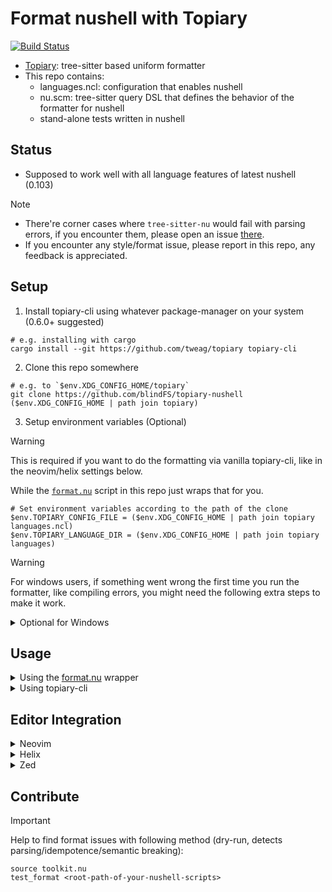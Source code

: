 # Format nushell with Topiary

[![Build Status](https://img.shields.io/github/actions/workflow/status/blindfs/topiary-nushell/ci.yml?branch=main)](https://github.com/blindfs/topiary-nushell/actions)

* [Topiary](https://github.com/tweag/topiary): tree-sitter based uniform formatter
* This repo contains:
  * languages.ncl: configuration that enables nushell
  * nu.scm: tree-sitter query DSL that defines the behavior of the formatter for nushell
  * stand-alone tests written in nushell

## Status

* Supposed to work well with all language features of latest nushell (0.103)

> [!NOTE]
>
> * There're corner cases where `tree-sitter-nu` would fail with parsing errors, if you encounter them, please open an issue [there](https://github.com/nushell/tree-sitter-nu).
> * If you encounter any style/format issue, please report in this repo, any feedback is appreciated.

## Setup

1. Install topiary-cli using whatever package-manager on your system (0.6.0+ suggested)

```nushell
# e.g. installing with cargo
cargo install --git https://github.com/tweag/topiary topiary-cli
```

2. Clone this repo somewhere

```nushell
# e.g. to `$env.XDG_CONFIG_HOME/topiary`
git clone https://github.com/blindFS/topiary-nushell ($env.XDG_CONFIG_HOME | path join topiary)
```

3. Setup environment variables (Optional)

> [!WARNING]
> This is required if you want to do the formatting via vanilla topiary-cli, like in the neovim/helix settings below.
>
> While the [`format.nu`](https://github.com/blindFS/topiary-nushell/blob/main/format.nu) script in this repo just wraps that for you.

```nushell
# Set environment variables according to the path of the clone
$env.TOPIARY_CONFIG_FILE = ($env.XDG_CONFIG_HOME | path join topiary languages.ncl)
$env.TOPIARY_LANGUAGE_DIR = ($env.XDG_CONFIG_HOME | path join topiary languages)
```

> [!WARNING]
> For windows users, if something went wrong the first time you run the formatter,
> like compiling errors, you might need the following extra steps to make it work.

<details>
  <summary>Optional for Windows </summary>

1. Install the [tree-sitter-cli](https://github.com/tree-sitter/tree-sitter/blob/master/cli/README.md).
2. Clone [tree-sitter-nu](https://github.com/nushell/tree-sitter-nu) somewhere and cd into it.
3. Build the parser manually with `tree-sitter build`.
4. Replace the `languages.ncl` file in this repo with something like:

```ncl
{
  languages = {
    nu = {
      extensions = ["nu"],
      grammar.source.path = "C:/path/to/tree-sitter-nu/nu.dll",
      symbol = "tree_sitter_nu",
    },
  },
}
```

</details>

## Usage

<details>
  <summary>Using the <a href="https://github.com/blindFS/topiary-nushell/blob/main/format.nu">format.nu</a> wrapper </summary>
  
```markdown
Helper to run topiary with the correct environment variables for topiary-nushell

Usage:
  > format.nu {flags} ...(files)

Flags:
  -c, --config_dir <path>: Root of the topiary-nushell repo, defaults to the parent directory of this script
  -h, --help: Display the help message for this command

Parameters:
  ...files <path>: Files to format

Input/output types:
  ╭───┬─────────┬─────────╮
  │ # │  input  │ output  │
  ├───┼─────────┼─────────┤
  │ 0 │ nothing │ nothing │
  │ 1 │ string  │ string  │
  ╰───┴─────────┴─────────╯

Examples:
  Read from stdin
  > bat foo.nu | format.nu

  Format files (in-place replacement)
  > format.nu foo.nu bar.nu

  Path overriding
  > format.nu -c /path/to/topiary-nushell foo.nu bar.nu
```

</details>

<details>
  <summary>Using topiary-cli </summary>
  
```nushell
# in-place formatting
topiary format script.nu
# stdin -> stdout
cat foo.nu | topiary format --language nu
```

</details>

## Editor Integration

<details>
  <summary>Neovim </summary>
  Format on save with <a href="https://github.com/stevearc/conform.nvim">conform.nvim</a>:
  
```lua
-- lazy.nvim setup
{
  "stevearc/conform.nvim",
  dependencies = { "mason.nvim" },
  event = "VeryLazy",
  opts = {
    formatters_by_ft = {
      nu = { "topiary_nu" },
    },
    formatters = {
      topiary_nu = {
        command = "topiary",
        args = { "format", "--language", "nu" },
      },
    },
  },
},
```

</details>

<details>
  <summary>Helix </summary>

To format on save in Helix, add this configuration to your `helix/languages.toml`.

```toml
[[language]]
name = "nu"
auto-format = true
formatter = { command = "topiary", args = ["format", "--language", "nu"] }
```

</details>

<details>
  <summary>Zed </summary>

```json
"languages": {
  "Nu": {
    "formatter": {
      "external": {
        "command": "/path-to-the-clone/format.nu"
      }
    },
    "format_on_save": "on"
  }
}
```

</details>

## Contribute

> [!IMPORTANT]
> Help to find format issues with following method
> (dry-run, detects parsing/idempotence/semantic breaking):

```nushell
source toolkit.nu
test_format <root-path-of-your-nushell-scripts>
```
